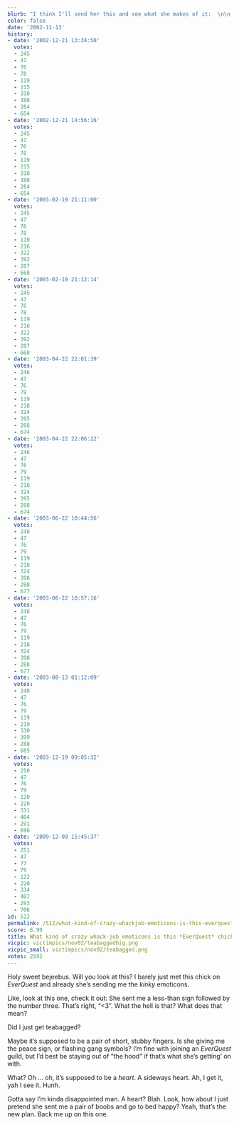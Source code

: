 ```yaml
---
blurb: "I think I'll send her this and see what she makes of it:  \n\n    Oo>:<0)]\n"
color: false
date: '2002-11-13'
history:
- date: '2002-12-21 13:34:50'
  votes:
  - 245
  - 47
  - 76
  - 78
  - 119
  - 215
  - 318
  - 388
  - 284
  - 654
- date: '2002-12-21 14:56:16'
  votes:
  - 245
  - 47
  - 76
  - 78
  - 119
  - 215
  - 318
  - 388
  - 284
  - 654
- date: '2003-02-19 21:11:00'
  votes:
  - 245
  - 47
  - 76
  - 78
  - 119
  - 216
  - 322
  - 392
  - 287
  - 668
- date: '2003-02-19 21:12:14'
  votes:
  - 245
  - 47
  - 76
  - 78
  - 119
  - 216
  - 322
  - 392
  - 287
  - 668
- date: '2003-04-22 22:01:39'
  votes:
  - 246
  - 47
  - 76
  - 79
  - 119
  - 218
  - 324
  - 395
  - 288
  - 674
- date: '2003-04-22 22:06:22'
  votes:
  - 246
  - 47
  - 76
  - 79
  - 119
  - 218
  - 324
  - 395
  - 288
  - 674
- date: '2003-06-22 10:44:56'
  votes:
  - 248
  - 47
  - 76
  - 79
  - 119
  - 218
  - 324
  - 398
  - 288
  - 677
- date: '2003-06-22 10:57:16'
  votes:
  - 248
  - 47
  - 76
  - 79
  - 119
  - 218
  - 324
  - 398
  - 288
  - 677
- date: '2003-08-13 01:12:09'
  votes:
  - 248
  - 47
  - 76
  - 79
  - 119
  - 219
  - 330
  - 399
  - 288
  - 685
- date: '2003-12-19 09:05:32'
  votes:
  - 250
  - 47
  - 76
  - 79
  - 120
  - 220
  - 331
  - 404
  - 291
  - 696
- date: '2009-12-09 15:45:37'
  votes:
  - 251
  - 47
  - 77
  - 79
  - 122
  - 220
  - 334
  - 407
  - 293
  - 706
id: 512
permalink: /512/what-kind-of-crazy-whackjob-emoticons-is-this-everquest-chick-sending-me/
score: 6.99
title: What kind of crazy whack-job emoticons is this *EverQuest* chick sending me!?
vicpic: victimpics/nov02/teabaggedbig.png
vicpic_small: victimpics/nov02/teabagged.png
votes: 2592
---
```


Holy sweet bejeebus. Will you look at this? I barely just met this chick
on *EverQuest* and already she’s sending me the *kinky* emoticons.

Like, look at this one, check it out: She sent me a less-than sign
followed by the number three. That’s right, “&lt;3”. What the hell is
that? What does that mean?

Did I just get teabagged?

Maybe it’s supposed to be a pair of short, stubby fingers. Is she giving
me the peace sign, or flashing gang symbols? I’m fine with joining an
*EverQuest* guild, but I’d best be staying out of “the hood” if that’s
what she’s getting’ on with.

What? Oh ... oh, it’s supposed to be a *heart*. A sideways heart. Ah, I
get it, yah I see it. Hunh.

Gotta say I’m kinda disappointed man. A heart? Blah. Look, how about I
just pretend she sent me a pair of boobs and go to bed happy? Yeah,
that’s the new plan. Back me up on this one.